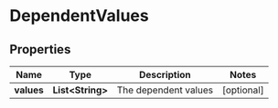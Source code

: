 # DependentValues

## Properties
Name | Type | Description | Notes
------------ | ------------- | ------------- | -------------
**values** | **List&lt;String&gt;** | The dependent values |  [optional]
